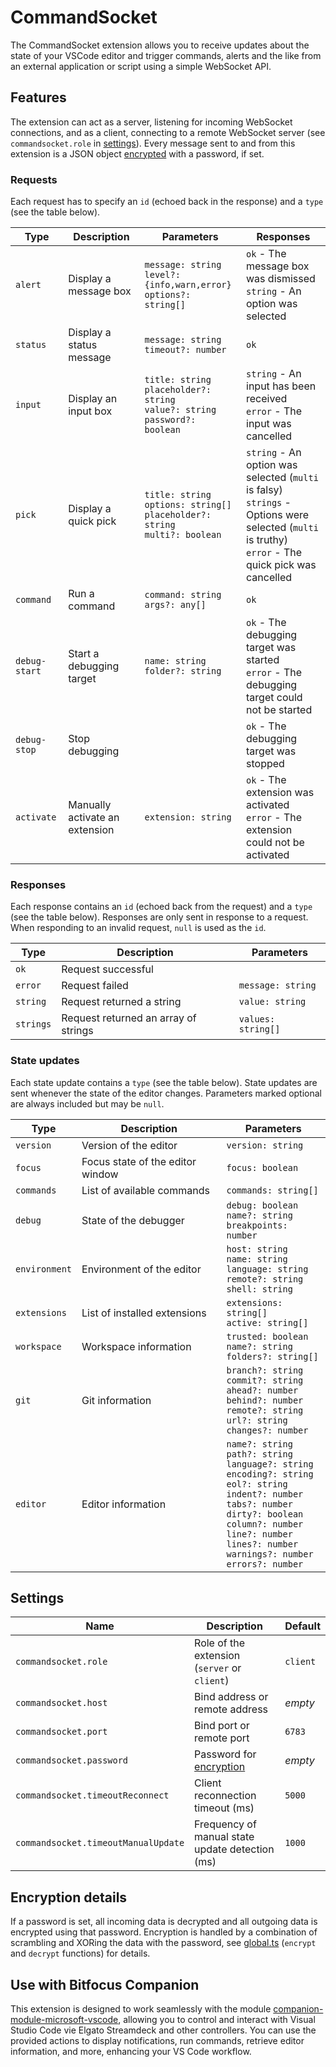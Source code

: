 # CommandSocket

The CommandSocket extension allows you to receive updates about the state of your VSCode editor and trigger commands, alerts and the like from an external application or script using a simple WebSocket API.

## Features

The extension can act as a server, listening for incoming WebSocket connections, and as a client, connecting to a remote WebSocket server (see `commandsocket.role` in [settings](#settings)). Every message sent to and from this extension is a JSON object [encrypted](#encryption-details) with a password, if set.

### Requests

Each request has to specify an `id` (echoed back in the response) and a `type` (see the table below).

| Type          | Description                    | Parameters                                                                            | Responses                                                                                                                                               |
| ------------- | ------------------------------ | ------------------------------------------------------------------------------------- | ------------------------------------------------------------------------------------------------------------------------------------------------------- |
| `alert`       | Display a message box          | `message: string`<br>`level?: {info,warn,error}`<br>`options?: string[]`              | `ok` - The message box was dismissed<br>`string` - An option was selected                                                                               |
| `status`      | Display a status message       | `message: string`<br>`timeout?: number`                                               | `ok`                                                                                                                                                    |
| `input`       | Display an input box           | `title: string`<br>`placeholder?: string`<br>`value?: string`<br>`password?: boolean` | `string` - An input has been received<br>`error` - The input was cancelled                                                                              |
| `pick`        | Display a quick pick           | `title: string`<br>`options: string[]`<br>`placeholder?: string`<br>`multi?: boolean` | `string` - An option was selected (`multi` is falsy)<br>`strings` - Options were selected (`multi` is truthy)<br>`error` - The quick pick was cancelled |
| `command`     | Run a command                  | `command: string`<br>`args?: any[]`                                                   | `ok`                                                                                                                                                    |
| `debug-start` | Start a debugging target       | `name: string`<br>`folder?: string`                                                   | `ok` - The debugging target was started<br>`error` - The debugging target could not be started                                                          |
| `debug-stop`  | Stop debugging                 |                                                                                       | `ok` - The debugging target was stopped                                                                                                                 |
| `activate`    | Manually activate an extension | `extension: string`                                                                   | `ok` - The extension was activated<br>`error` - The extension could not be activated                                                                    |

### Responses

Each response contains an `id` (echoed back from the request) and a `type` (see the table below). Responses are only sent in response to a request. When responding to an invalid request, `null` is used as the `id`.

| Type      | Description                          | Parameters         |
| --------- | ------------------------------------ | ------------------ |
| `ok`      | Request successful                   |                    |
| `error`   | Request failed                       | `message: string`  |
| `string`  | Request returned a string            | `value: string`    |
| `strings` | Request returned an array of strings | `values: string[]` |

### State updates

Each state update contains a `type` (see the table below). State updates are sent whenever the state of the editor changes. Parameters marked optional are always included but may be `null`.

| Type          | Description                      | Parameters                                                                                                                                                                                                                                                              |
| ------------- | -------------------------------- | ----------------------------------------------------------------------------------------------------------------------------------------------------------------------------------------------------------------------------------------------------------------------- |
| `version`     | Version of the editor            | `version: string`                                                                                                                                                                                                                                                       |
| `focus`       | Focus state of the editor window | `focus: boolean`                                                                                                                                                                                                                                                        |
| `commands`    | List of available commands       | `commands: string[]`                                                                                                                                                                                                                                                    |
| `debug`       | State of the debugger            | `debug: boolean`<br>`name?: string`<br>`breakpoints: number`                                                                                                                                                                                                            |
| `environment` | Environment of the editor        | `host: string`<br>`name: string`<br>`language: string`<br>`remote?: string`<br>`shell: string`                                                                                                                                                                          |
| `extensions`  | List of installed extensions     | `extensions: string[]`<br>`active: string[]`                                                                                                                                                                                                                            |
| `workspace`   | Workspace information            | `trusted: boolean`<br>`name?: string`<br>`folders?: string[]`                                                                                                                                                                                                           |
| `git`         | Git information                  | `branch?: string`<br>`commit?: string`<br>`ahead?: number`<br>`behind?: number`<br>`remote?: string`<br>`url?: string`<br>`changes?: number`                                                                                                                            |
| `editor`      | Editor information               | `name?: string`<br>`path?: string`<br>`language?: string`<br>`encoding?: string`<br>`eol?: string`<br>`indent?: number`<br>`tabs?: number`<br>`dirty?: boolean`<br>`column?: number`<br>`line?: number`<br>`lines?: number`<br>`warnings?: number`<br>`errors?: number` |

## Settings

| Name                                | Description                                     | Default  |
| ----------------------------------- | ----------------------------------------------- | -------- |
| `commandsocket.role`                | Role of the extension (`server` or `client`)    | `client` |
| `commandsocket.host`                | Bind address or remote address                  | _empty_  |
| `commandsocket.port`                | Bind port or remote port                        | `6783`   |
| `commandsocket.password`            | Password for [encryption](#encryption-details)  | _empty_  |
| `commandsocket.timeoutReconnect`    | Client reconnection timeout (ms)                | `5000`   |
| `commandsocket.timeoutManualUpdate` | Frequency of manual state update detection (ms) | `1000`   |

## Encryption details

If a password is set, all incoming data is decrypted and all outgoing data is encrypted using that password. Encryption is handled by a combination of scrambling and XORing the data with the password, see [global.ts](src/global.ts) (`encrypt` and `decrypt` functions) for details.

## Use with Bitfocus Companion

This extension is designed to work seamlessly with the module [companion-module-microsoft-vscode](https://github.com/bitfocus/companion-module-microsoft-vscode), allowing you to control and interact with Visual Studio Code vie Elgato Streamdeck and other controllers. You can use the provided actions to display notifications, run commands, retrieve editor information, and more, enhancing your VS Code workflow.
